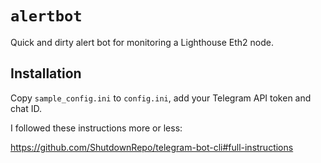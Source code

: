 `alertbot`
====

Quick and dirty alert bot for monitoring a Lighthouse Eth2 node.

## Installation

Copy `sample_config.ini` to `config.ini`, add your Telegram API token and chat ID.

I followed these instructions more or less:

https://github.com/ShutdownRepo/telegram-bot-cli#full-instructions
